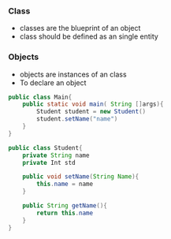 ### Class
- classes are the blueprint of an object
- class should be defined as an single entity


### Objects 
- objects are instances of an class
- To declare an object

```java
public class Main{
	public static void main( String []args){
		Student student = new Student()
		student.setName("name")
	}
}

public class Student{
	private String name
	private Int std

	public void setName(String Name){
		this.name = name
	}

	public String getName(){
		return this.name
	}
}
```

